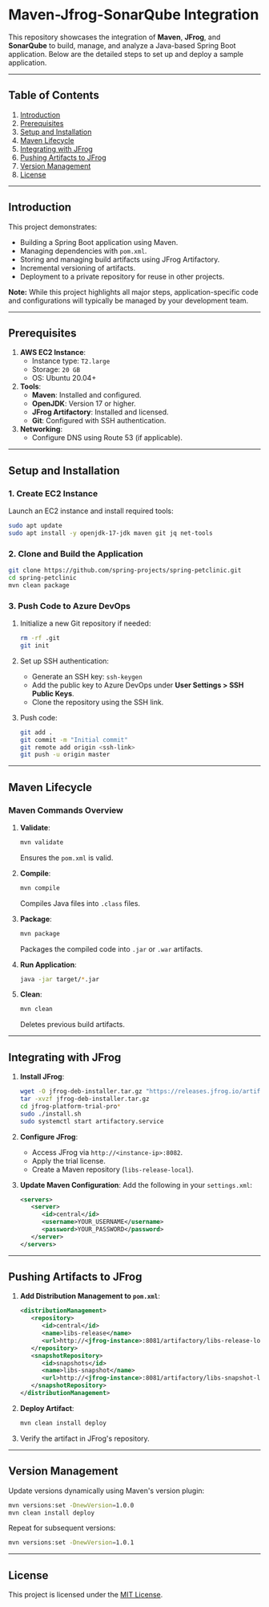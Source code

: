 
# Maven-Jfrog-SonarQube Integration

This repository showcases the integration of **Maven**, **JFrog**, and **SonarQube** to build, manage, and analyze a Java-based Spring Boot application. Below are the detailed steps to set up and deploy a sample application.

---

## Table of Contents

1. [Introduction](#introduction)
2. [Prerequisites](#prerequisites)
3. [Setup and Installation](#setup-and-installation)
4. [Maven Lifecycle](#maven-lifecycle)
5. [Integrating with JFrog](#integrating-with-jfrog)
6. [Pushing Artifacts to JFrog](#pushing-artifacts-to-jfrog)
7. [Version Management](#version-management)
8. [License](#license)

---

## Introduction

This project demonstrates:
- Building a Spring Boot application using Maven.
- Managing dependencies with `pom.xml`.
- Storing and managing build artifacts using JFrog Artifactory.
- Incremental versioning of artifacts.
- Deployment to a private repository for reuse in other projects.

**Note:** While this project highlights all major steps, application-specific code and configurations will typically be managed by your development team.

---

## Prerequisites

1. **AWS EC2 Instance**:
   - Instance type: `T2.large`
   - Storage: `20 GB`
   - OS: Ubuntu 20.04+
2. **Tools**:
   - **Maven**: Installed and configured.
   - **OpenJDK**: Version 17 or higher.
   - **JFrog Artifactory**: Installed and licensed.
   - **Git**: Configured with SSH authentication.
3. **Networking**:
   - Configure DNS using Route 53 (if applicable).

---

## Setup and Installation

### 1. Create EC2 Instance
Launch an EC2 instance and install required tools:

```bash
sudo apt update
sudo apt install -y openjdk-17-jdk maven git jq net-tools
```

### 2. Clone and Build the Application

```bash
git clone https://github.com/spring-projects/spring-petclinic.git
cd spring-petclinic
mvn clean package
```

### 3. Push Code to Azure DevOps
1. Initialize a new Git repository if needed:
   ```bash
   rm -rf .git
   git init
   ```
2. Set up SSH authentication:
   - Generate an SSH key: `ssh-keygen`
   - Add the public key to Azure DevOps under **User Settings > SSH Public Keys**.
   - Clone the repository using the SSH link.

3. Push code:
   ```bash
   git add .
   git commit -m "Initial commit"
   git remote add origin <ssh-link>
   git push -u origin master
   ```

---

## Maven Lifecycle

### Maven Commands Overview

1. **Validate**:
   ```bash
   mvn validate
   ```
   Ensures the `pom.xml` is valid.

2. **Compile**:
   ```bash
   mvn compile
   ```
   Compiles Java files into `.class` files.

3. **Package**:
   ```bash
   mvn package
   ```
   Packages the compiled code into `.jar` or `.war` artifacts.

4. **Run Application**:
   ```bash
   java -jar target/*.jar
   ```

5. **Clean**:
   ```bash
   mvn clean
   ```
   Deletes previous build artifacts.

---

## Integrating with JFrog

1. **Install JFrog**:
   ```bash
   wget -O jfrog-deb-installer.tar.gz "https://releases.jfrog.io/artifactory/jfrog-prox/org/artifactory/pro/deb/jfrog-platform-trial-prox/[RELEASE]/jfrog-platform-trial-prox-[RELEASE]-deb.tar.gz"
   tar -xvzf jfrog-deb-installer.tar.gz
   cd jfrog-platform-trial-pro*
   sudo ./install.sh
   sudo systemctl start artifactory.service
   ```

2. **Configure JFrog**:
   - Access JFrog via `http://<instance-ip>:8082`.
   - Apply the trial license.
   - Create a Maven repository (`libs-release-local`).

3. **Update Maven Configuration**:
   Add the following in your `settings.xml`:

   ```xml
   <servers>
      <server>
         <id>central</id>
         <username>YOUR_USERNAME</username>
         <password>YOUR_PASSWORD</password>
      </server>
   </servers>
   ```

---

## Pushing Artifacts to JFrog

1. **Add Distribution Management to `pom.xml`**:

   ```xml
   <distributionManagement>
      <repository>
         <id>central</id>
         <name>libs-release</name>
         <url>http://<jfrog-instance>:8081/artifactory/libs-release-local</url>
      </repository>
      <snapshotRepository>
         <id>snapshots</id>
         <name>libs-snapshot</name>
         <url>http://<jfrog-instance>:8081/artifactory/libs-snapshot-local</url>
      </snapshotRepository>
   </distributionManagement>
   ```

2. **Deploy Artifact**:
   ```bash
   mvn clean install deploy
   ```

3. Verify the artifact in JFrog's repository.

---

## Version Management

Update versions dynamically using Maven's version plugin:

```bash
mvn versions:set -DnewVersion=1.0.0
mvn clean install deploy
```

Repeat for subsequent versions:
```bash
mvn versions:set -DnewVersion=1.0.1
```

---

## License

This project is licensed under the [MIT License](LICENSE).
